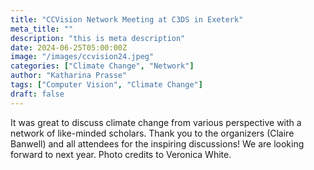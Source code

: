 ```yaml
---
title: "CCVision Network Meeting at C3DS in Exeterk"
meta_title: ""
description: "this is meta description"
date: 2024-06-25T05:00:00Z
image: "/images/ccvision24.jpeg"
categories: ["Climate Change", "Network"]
author: "Katharina Prasse"
tags: ["Computer Vision", "Climate Change"]
draft: false
---
```


It was great to discuss climate change from various perspective with a network of like-minded scholars. Thank you to the organizers (Claire Banwell) and all attendees for the inspiring discussions! We are looking forward to next year.
Photo credits to Veronica White.


